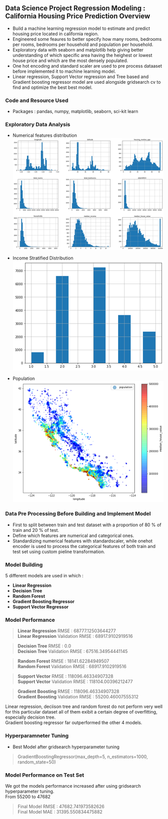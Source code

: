 ## Data Science Project Regression Modeling : California Housing Price Prediction Overview <br>
* Build a machine learning regression model to estimate and predict housing price located in california region.
* Engineered some feaures to better specify how many rooms, bedrooms per rooms, bedrooms per household and population per household.
* Exploratory data with seaborn and matplotlib help giving better understanding of which specific area having the heighest or lowest house price and which are the most densely populated.
* One hot encoding and standard scaler are used to pre process dataaset before implemented it to machine learning model.
* Linear regression, Support Vector regression and Tree based and Gradient boosting regressor model are used alongside gridsearch cv to find and optimize the best best model.

### Code and Resource Used
* Packages : pandas, numpy, matplotlib, seaborn, sci-kit learn

### Exploratory Data Analysis
* Numerical features distribution 
![alt text](https://github.com/ELSady/Regression-California-Housing-Price-Prediction/blob/main/index.png) <br>

* Income Stratified Distribution
![alt text](https://github.com/ELSady/Regression-California-Housing-Price-Prediction/blob/main/index1.png) <br>

* Population
![alt text](https://github.com/ELSady/Regression-California-Housing-Price-Prediction/blob/main/index2.png) <br>

### Data Pre Processing Before Building and Implement Model
* First to split between train and test dataset with a proportion of 80 % of train and 20 % of test.
* Define which features are numerical and categorical ones.
* Standardizing numerical features with standardscaler, while onehot encoder is used to process the categorical features of both train and test set using custom pieline transformation.

### Model Building
5 different models are used in which :
* **Linear Regression**
* **Decision Tree**
* **Random Forest**
* **Gradient Boosting Regressor**
* **Support Vector Regressor**

### Model Performance
> **Linear Regression** RMSE : 68777.12503644277 <br>
> **Linear Regression** Validation RMSE : 68917.9102919516

> **Decision Tree** RMSE : 0.0 <br>
> **Decision Tree** Validation RMSE : 67516.34954441145

> **Random Forest** RMSE : 18141.62284949507 <br>
> **Random Forest** Validation RMSE : 68917.9102919516

> **Support Vector** RMSE : 118096.46334907328 <br>
> **Support Vector** Validation RMSE : 118104.00396212477

> **Gradient Boosting** RMSE : 118096.46334907328 <br>
> **Gradient Boosting** Validation RMSE : 55200.46007555312

Linear regression, deciison tree and random forest do not perform very well for this particular dataset all of them exibit a certain degree of overfitting, especially decision tree. <br>
Gradient boosting regressor far outperformed the other 4 models.

### Hyperparamneter Tuning
* Best Model after gridsearch hyperparameter tuning
> GradientBoostingRegressor(max_depth=5, n_estimators=1000, random_state=50)

### Model Performance on Test Set
We got the models performance increased after using gridsearch hyperparameter tuning. <br>
From 55200 to 47682
>Final Model RMSE : 47682.741973582626 <br>
 Final Model MAE : 31395.550834475882










